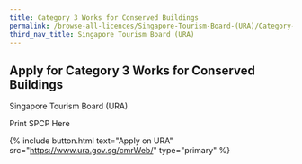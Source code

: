 ```yaml
---
title: Category 3 Works for Conserved Buildings
permalink: /browse-all-licences/Singapore-Tourism-Board-(URA)/Category-3-Works-for-Conserved-Buildings
third_nav_title: Singapore Tourism Board (URA)
---
```


## Apply for Category 3 Works for Conserved Buildings

Singapore Tourism Board (URA)

Print SPCP Here

{% include button.html text="Apply on URA" src="https://www.ura.gov.sg/cmrWeb/" type="primary" %}
